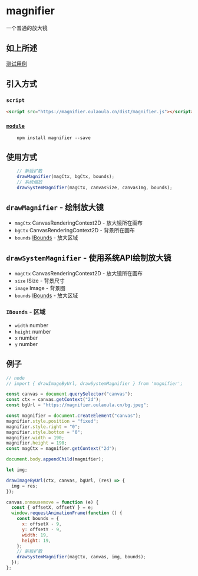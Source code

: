 # magnifier

一个普通的放大镜

## 如上所述

[测试用例](./test1.html)

## 引入方式

### `script`

```html
<script src="https://magnifier.oulaoula.cn/dist/magnifier.js"></script>
```

### [`module`](https://www.npmjs.com/package/oulaoula-magnifier)

```
    npm install magnifier --save
```

## 使用方式

``` ts
    // 新版扩散
    drawMagnifier(magCtx, bgCtx, bounds);
    // 系统缩放
    drawSystemMagnifier(magCtx, canvasSize, canvasImg, bounds);
```

## `drawMagnifier` - 绘制放大镜
- `magCtx` CanvasRenderingContext2D - 放大镜所在画布
- `bgCtx` CanvasRenderingContext2D - 背景所在画布
- `bounds` [IBounds](#bounds) - 放大区域

## `drawSystemMagnifier` - 使用系统API绘制放大镜
- `magCtx` CanvasRenderingContext2D - 放大镜所在画布
- `size` ISize - 背景尺寸
- `image` Image - 背景图
- `bounds` [IBounds](#bounds) - 放大区域

### <span id="bounds">`IBounds`</span> - 区域
- `width` number
- `height` number
- `x` number
- `y` number

## 例子

```js
// node
// import { drawImageByUrl, drawSystemMagnifier } from 'magnifier';

const canvas = document.querySelector("canvas");
const ctx = canvas.getContext("2d");
const bgUrl = "https://magnifier.oulaoula.cn/bg.jpeg";

const magnifier = document.createElement("canvas");
magnifier.style.position = "fixed";
magnifier.style.right = "0";
magnifier.style.bottom = "0";
magnifier.width = 190;
magnifier.height = 190;
const magCtx = magnifier.getContext("2d");

document.body.appendChild(magnifier);

let img;

drawImageByUrl(ctx, canvas, bgUrl, (res) => {
  img = res;
});

canvas.onmousemove = function (e) {
  const { offsetX, offsetY } = e;
  window.requestAnimationFrame(function () {
    const bounds = {
      x: offsetX - 9,
      y: offsetY - 9,
      width: 19,
      height: 19,
    };
    // 新版扩散
    drawSystemMagnifier(magCtx, canvas, img, bounds);
  });
};
```
